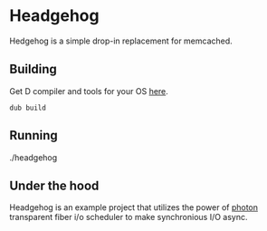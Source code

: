 # Headgehog

Hedgehog is a simple drop-in replacement for memcached.

## Building

Get D compiler and tools for your OS [here](https://dlang.org/download.html).
```
dub build
```

## Running

./headgehog <port-number> <memory-limit-in-gb>

## Under the hood

Headgehog is an example project that utilizes the power of [photon](https://github.com/DmitryOlshansky/photon)
transparent fiber i/o scheduler to make synchronious I/O async.


